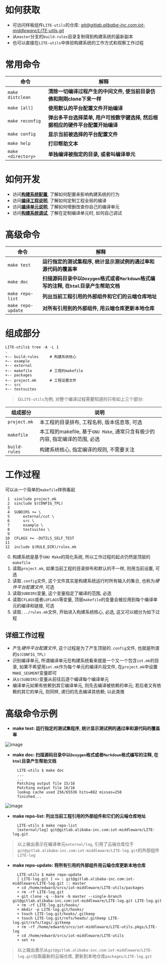 # 如何获取

* 可访问样板组件`LITE-utils`的仓库: [*git@gitlab.alibaba-inc.com:iot-middleware/LITE-utils.git*](http://gitlab.alibaba-inc.com/iot-middleware/LITE-utils)
* 从`master`分支的`build-rules`目录复制得到构建系统的最新副本
* 也可以直接在`LITE-utils`中体验构建系统的工作方式和观察工作过程

# 常用命令

| 命令                  | 解释                                                                              |
|-----------------------|-----------------------------------------------------------------------------------|
| `make distclean`      | **清除一切编译过程产生的中间文件, 使当前目录仿佛和刚刚clone下来一样**             |
| `make [all]`          | **使用默认的平台配置文件开始编译**                                                |
| `make reconfig`       | **弹出多平台选择菜单, 用户可按数字键选择, 然后根据相应的硬件平台配置开始编译**    |
| `make config`         | **显示当前被选择的平台配置文件**                                                  |
| `make help`           | **打印帮助文本**                                                                  |
| `make <directory>`    | **单独编译被<directory>指定的目录, 或者叫编译单元**                               |

# 如何开发

* 访问[**构建系统配置**](https://code.aliyun.com/edward.yangx/public-docs/wikis/build/build-system-config), 了解如何配置来影响构建系统的行为
* 访问[**编译工程说明**](https://code.aliyun.com/edward.yangx/public-docs/wikis/build/build-system-proj), 了解如何定制工程全局的编译
* 访问[**编译单元说明**](https://code.aliyun.com/edward.yangx/public-docs/wikis/build/build-system-units), 了解如何增删改查你自己的编译单元
* 访问[**构建系统调试**](https://code.aliyun.com/edward.yangx/public-docs/wikis/build/build-system-debug), 了解在定制编译单元时, 如何自己调试

# 高级命令

| 命令                  | 解释                                                                                      |
|-----------------------|-------------------------------------------------------------------------------------------|
| `make test`           | **运行指定的测试集程序, 统计显示测试例的通过率和源代码的覆盖率**                          |
| `make doc`            | **扫描源码目录中以`Doxygen`格式或者`Markdown`格式编写的注释, 在`html`目录产生帮助文档**   |
| `make repo-list`      | **列出当前工程引用的外部组件和它们的云端仓库地址**                                        |
| `make repo-update`    | **对所有引用到的外部组件, 用云端仓库更新本地仓库**                                        |

# 组成部分

    LITE-utils$ tree -A -L 1
    .
    +-- build-rules     # 构建系统核心
    +-- example
    +-- external
    +-- makefile        # 工程的makefile
    +-- packages
    +-- project.mk      # 工程设置文件
    +-- src
    +-- testsuites

> 以`LITE-utils`为例, 对整个编译过程需要知道的只有如上三个部分:

| 组成部分      | 说明                                                                          |
|---------------|-------------------------------------------------------------------------------|
| `project.mk`  | 本工程的目录排布, 工程名称, 版本信息等, 可选                                  |
| `makefile`    | 本工程的makefile, 基于`GNU Make`, 通常只含有极少的内容, 指定编译的范围, 必选  |
| `build-rules` | 构建系统核心, 指定编译的规则, 不需要关注                                      |

# 工作过程

可以从一个简单的`makefile`样例看起

     1  sinclude project.mk
     2  sinclude $(CONFIG_TPL)
     3
     4  SUBDIRS += \
     5      external/cut \
     6      src \
     7      example \
     8      testsuites \
     9
    10  CFLAGS += -DUTILS_SELF_TEST
    11
    12  include $(RULE_DIR)/rules.mk

0. 构建系统是基于`GNU Make`的简化系统, 所以工作过程的起点仍然是顶层的`makefile`
1. 读取`project.mk`, 如果当前工程的目录排布和默认的不一样, 则用当前设置, 可选
2. 读取`.config`文件, 这个文件其实是构建系统运行时所有输入的集合, 也称为*硬件平台配置文件*, 可选
3. 读取`SUBDIRS`变量, 这个变量指定了编译的范围, 必选
4. 读取`CFLAGS`或者`LDFLAGS`等变量, 顶层`makefile`的变量会被应用到每个编译单元的编译和链接, 可选
5. 读取`.../rules.mk`文件, 开始进入构建系统核心, 必选, 这又可以细分为如下过程

## 详细工作过程

* 产生*硬件平台配置文件*, 这个过程是为了产生顶层的`.config`文件, 也就是所谓的`$(CONFIG_TPL)`
* 识别编译单元, 所谓编译单元在构建系统看来就是一个又一个包含`iot.mk`的目录, 如果不希望用`iot.mk`作为每个单元的编译片段文件, 在`project.mk`中设置`MAKE_SEGMENT`变量即可
* 从`$(SUBDIRS)`变量从前往后逐个编译每个编译单元
* 编译单元如果有依赖到其它编译单元, 则先去编译被依赖的单元; 若后者又有依赖的其它的单元, 则同样, 递归的先去编译其依赖; 以此类推

# 高级命令示例

- **make test: 运行指定的测试集程序, 统计显示测试例的通过率和源代码的覆盖率**

![image](https://yuncodeweb.oss-cn-hangzhou.aliyuncs.com/uploads/edward.yangx/public-docs/52c806dd879f18cd7ea855a8549461f6/image.png)  

- **make doc: 扫描源码目录中以`Doxygen`格式或者`Markdown`格式编写的注释, 在`html`目录产生帮助文档**

        LITE-utils $ make doc
        ...
        ...
        Patching output file 15/16
        Patching output file 16/16
        lookup cache used 256/65536 hits=882 misses=258
        finished...

![image](https://yuncodeweb.oss-cn-hangzhou.aliyuncs.com/uploads/edward.yangx/public-docs/b9ea5662e866913efcaca28549d9f033/image.png)

- **make repo-list: 列出当前工程引用的外部组件和它们的云端仓库地址**

        LITE-utils $ make repo-list
        [external/log] git@gitlab.alibaba-inc.com:iot-middleware/LITE-log.git

> 以上输出表示在编译单元`external/log`, 引用了云端仓库位于`git@gitlab.alibaba-inc.com:iot-middleware/LITE-log.git`的外部组件`LITE-log`

- **make repo-update: 将所有引用的外部组件用云端仓库更新本地仓库**

        LITE-utils $ make repo-update
        [ LITE-log.git ] <= : git@gitlab.alibaba-inc.com:iot-middleware/LITE-log.git :: master
        + cd /home/edward/srcs/iot-middleware/LITE-utils/packages
        + rm -rf LITE-log.git
        + git clone -q --bare -b master --single-branch git@gitlab.alibaba-inc.com:iot-middleware/LITE-log.git LITE-log.git
        + rm -rf LITE-log.git/hooks/
        + mkdir -p LITE-log.git/hooks/
        + touch LITE-log.git/hooks/.gitkeep
        + touch LITE-log.git/refs/heads/.gitkeep LITE-log.git/refs/tags/.gitkeep
        + rm -rf /home/edward/srcs/iot-middleware/LITE-utils.pkgs/LITE-log
        + cd /home/edward/srcs/iot-middleware/LITE-utils
        + set +x

> 以上输出表示从`git@gitlab.alibaba-inc.com:iot-middleware/LITE-log.git`拉取最新的云端仓库, 更新到本地仓库`packages/LITE-log.git`